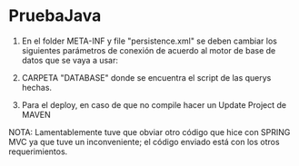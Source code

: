 # PruebaJava

1. En el folder META-INF y file "persistence.xml" se deben cambiar los siguientes parámetros de conexión de acuerdo al motor de base de datos que se vaya a usar:

<property name="javax.persistence.jdbc.user" value="root" />
<property name="javax.persistence.jdbc.password" value="def1992" />

2. CARPETA "DATABASE" donde se encuentra el script de las querys hechas.

3. Para el deploy, en caso de que no compile hacer un Update Project de MAVEN

NOTA: Lamentablemente tuve que obviar otro código que hice con SPRING MVC ya que tuve un inconveniente; el código enviado está con los otros requerimientos.
